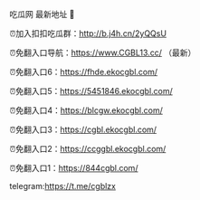 吃瓜网 最新地址 👋 

⏰加入扣扣吃瓜群：http://b.j4h.cn/2yQQsU

⏰免翻入口导航：https://www.CGBL13.cc/  （最新）

⏰免翻入口6：https://fhde.ekocgbl.com/

⏰免翻入口5：https://5451846.ekocgbl.com/

⏰免翻入口4：https://blcgw.ekocgbl.com/

⏰免翻入口3：https://cgbl.ekocgbl.com/

⏰免翻入口2：https://ccggbl.ekocgbl.com/

⏰免翻入口1：https://844cgbl.com/

telegram:https://t.me/cgblzx


